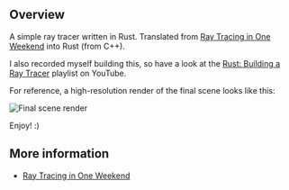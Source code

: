 ## Overview

A simple ray tracer written in Rust. Translated from [Ray Tracing in One Weekend](https://raytracing.github.io/books/RayTracingInOneWeekend.html) into Rust (from C++).

I also recorded myself building this, so have a look at the [Rust: Building a Ray Tracer](https://www.youtube.com/watch?v=_5hD0gxRzzg&list=PLctja8lh-0MdlbFXjmBoFn_1hiK4qkVqe) playlist on YouTube.

For reference, a high-resolution render of the final scene looks like this:

![Final scene render](https://raw.githubusercontent.com/snarkyboojum/ray_tracer/master/data/final_scene.png "Final scene render")

Enjoy! :)

## More information

- [Ray Tracing in One Weekend](https://raytracing.github.io/books/RayTracingInOneWeekend.html)
